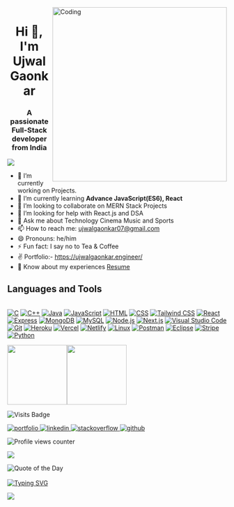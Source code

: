 <img align="right" width="400px" src = "https://www.wingstechsolutions.com/wp-content/uploads/2022/03/full-stack-development.gif" alt = "Coding">

<h1 align="center">Hi 👋, I'm Ujwal Gaonkar</h1>
<h3 align="center">A passionate Full-Stack developer from India</h3>
<p align='center'>
</p>
<p>
<a href="https://github.com/DenverCoder1/readme-typing-svg">
    <img src="https://readme-typing-svg.herokuapp.com?&font=IBM+Plex+Sans&color=abcdef&size=20&lines=Welcome+to+my+GitHub+Profile!;I'm+an+MCA+Postgraduate+from+India;I'm+a+C,+C++,+and+Java+Programmer;I'm+a+Web+Developer+and+Designer;I+have+strong+knowledge+in+DSA" />
</a>
  
</p>

- 🔭 I’m currently working on Projects.
- 🌱  I’m currently learning **Advance JavaScript(ES6), React** <img width="15" src="https://i.gifer.com/origin/b3/b34dc1592ae8556da933835c0d532738_w200.webp">
- 👯 I’m looking to collaborate on MERN Stack Projects
- 🤔 I’m looking for help with React.js and DSA
- 💬 Ask me about Technology Cinema Music and Sports
- 📫 How to reach me: ujwalgaonkar07@gmail.com
- 😄 Pronouns: he/him
- ⚡ Fun fact: I say no to Tea & Coffee
- ✌ Portfolio:- https://ujwalgaonkar.engineer/ 
- 📄 Know about my experiences [Resume](https://drive.google.com/file/d/1xQLDjxDKUBZUzCg1FBELMiMWEd8GuRlA/view)

<h2>Languages and Tools </h2>
<br>  
<a href="#" target="_blank"><img alt="C" src="https://img.shields.io/badge/C-00599C?style=for-the-badge&logo=c&logoColor=white"></a>
<a href="#" target="_blank"><img alt="C++" src="https://img.shields.io/badge/C++-00599C?style=for-the-badge&logo=c%2B%2B&logoColor=white"></a>
<a href="#" target="_blank"><img alt="Java" src="https://img.shields.io/badge/Java-ED8B00?style=for-the-badge&logo=java&logoColor=white"></a>
<a href="#" target="_blank"><img alt="JavaScript" src="https://img.shields.io/badge/JavaScript-F7DF1E?style=for-the-badge&logo=javascript&logoColor=black"></a>
<a href="#" target="_blank"><img alt="HTML" src="https://img.shields.io/badge/HTML5-E34F26?style=for-the-badge&logo=html5&logoColor=white"></a>
<a href="#" target="_blank"><img alt="CSS" src="https://img.shields.io/badge/CSS3-1572B6?style=for-the-badge&logo=css3&logoColor=white"></a>
<a href="#" target="_blank"><img alt="Tailwind CSS" src="https://img.shields.io/badge/Tailwind_CSS-06B6D4?style=for-the-badge&logo=tailwindcss&logoColor=white"></a>
<a href="#" target="_blank"><img alt="React" src="https://img.shields.io/badge/React-61DAFB?style=for-the-badge&logo=react&logoColor=black"></a>
<a href="#" target="_blank"><img alt="Express" src="https://img.shields.io/badge/Express.js-404D59?style=for-the-badge&logo=express&logoColor=white"></a>
<a href="#" target="_blank"><img alt="MongoDB" src="https://img.shields.io/badge/MongoDB-4EA94B?style=for-the-badge&logo=mongodb&logoColor=white"></a>
<a href="#" target="_blank"><img alt="MySQL" src="https://img.shields.io/badge/MySQL-4479A1?style=for-the-badge&logo=mysql&logoColor=white"></a>
<a href="#" target="_blank"><img alt="Node.js" src="https://img.shields.io/badge/Node.js-339933?style=for-the-badge&logo=nodedotjs&logoColor=white"></a>
<a href="#" target="_blank"><img alt="Next.js" src="https://img.shields.io/badge/Next.js-000000?style=for-the-badge&logo=nextdotjs&logoColor=white"></a>
<a href="#" target="_blank"><img alt="Visual Studio Code" src="https://img.shields.io/badge/Visual_Studio_Code-0078D4?style=for-the-badge&logo=visual%20studio%20code&logoColor=white"></a>
<a href="#" target="_blank"><img alt="Git" src="https://img.shields.io/badge/GIT-E44C30?style=for-the-badge&logo=git&logoColor=white"></a>
<a href="#" target="_blank"><img alt="Heroku" src="https://img.shields.io/badge/Heroku-430098?style=for-the-badge&logo=heroku&logoColor=white"></a>
<a href="#" target="_blank"><img alt="Vercel" src="https://img.shields.io/badge/Vercel-000000?style=for-the-badge&logo=vercel&logoColor=white"></a>
<a href="#" target="_blank"><img alt="Netlify" src="https://img.shields.io/badge/Netlify-00C7B7?style=for-the-badge&logo=netlify&logoColor=white"></a>
<a href="#" target="_blank"><img alt="Linux" src="https://img.shields.io/badge/Linux-FCC624?style=for-the-badge&logo=linux&logoColor=black"></a>
<a href="#" target="_blank"><img alt="Postman" src="https://img.shields.io/badge/Postman-FF6C37?style=for-the-badge&logo=postman&logoColor=white"></a>
<a href="#" target="_blank"><img alt="Eclipse" src="https://img.shields.io/badge/Eclipse-2C2255?style=for-the-badge&logo=eclipse&logoColor=white"></a>
<a href="#" target="_blank"><img alt="Stripe" src="https://img.shields.io/badge/Stripe-008CDD?style=for-the-badge&logo=stripe&logoColor=white"></a>
<a href="#" target="_blank"><img alt="Python" src="https://img.shields.io/badge/Python-3776AB?style=for-the-badge&logo=python&logoColor=white"></a>
<br>  
    
  
  
  

  

  
  <a href="https://www.ujwal-gaonkar.com/"><img height="137px" src="https://github-readme-stats.vercel.app/api?username=ujwal-gaonkar&hide_title=true&hide_border=true&show_icons=true&include_all_commits=true&count_private=true&line_height=21&text_color=000&icon_color=000&bg_color=0,ea6161,ffc64d,fffc4d,52fa5a&theme=graywhite" /><!-- wi*quL3fcV --><img height="137px" src="https://github-readme-stats.vercel.app/api/top-langs/?username=ujwal-gaonkar&hide=html&hide_title=true&hide_border=true&layout=compact&langs_count=6&exclude_repo=comp426,Redventures-Movie-Quotes&text_color=000&icon_color=fff&bg_color=0,52fa5a,4dfcff,c64dff&theme=graywhite" /></a>

  
![Visits Badge](https://api.visitorbadge.io/api/VisitorHit?user=ujwal-gaonkar&repo=github-visitors-badge&countColor=%237B1E7A)

<a href="https://ujwalgaonkar.engineer/" target="_blank">
    <img alt="portfolio" src="https://img.shields.io/badge/portfolio-%23.svg?&style=for-the-badge&logo=&logoColor=white">
</a>
<a href="https://www.linkedin.com/in/ujwal-gaonkar-6746aa1a7/" target="_blank">
    <img alt="linkedin" src="https://img.shields.io/badge/linkedin-%230077B5.svg?&style=for-the-badge&logo=linkedin&logoColor=white">
</a>
<a href="https://stackoverflow.com/users/19602290/ujwal-gaonkar" target="_blank">
    <img alt="stackoverflow" src="https://img.shields.io/badge/stackoverflow-%23F58025.svg?&style=for-the-badge&logo=stackoverflow&logoColor=white">
</a>
<a href="https://github.com/Ujwal-Gaonkar" target="_blank">
    <img alt="github" src="https://img.shields.io/badge/github-%2312100E.svg?&style=for-the-badge&logo=github&logoColor=white">
</a>

<p align="left">
    <img src="https://komarev.com/ghpvc/?username=ujwal-gaonkar" alt="Profile views counter">
</p>

<a href="https://github.com/404"><img src="https://user-images.githubusercontent.com/73097560/115834477-dbab4500-a447-11eb-908a-139a6edaec5c.gif"></a>

![Quote of the Day](https://quotes-github-readme.vercel.app/api?type=horizontal&theme=radical)
<br />
<br /> 
[![Typing SVG](https://readme-typing-svg.herokuapp.com?duration=6000&lines=%E2%80%9CBelieve+in+yourself.%E2%80%9D)](https://git.io/typing-svg)

<!-- Footer image -->
<img src="https://raw.githubusercontent.com/Trilokia/Trilokia/379277808c61ef204768a61bbc5d25bc7798ccf1/bottom_header.svg"/>


